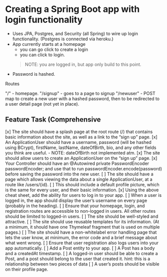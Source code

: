 # Creating a Spring Boot app with login functionality

- Uses JPA, Postgres, and Security (all Spring) to wire up login functionality. (Postgres is connected via heroku.)
- App currently starts at a homepage
    - you can go click to create a login
    - you can click to login.
    > NOTE: you are logged in, but app only build to this point.
- Password is hashed.

Routes

"/" - homepage.
"/signup" - goes to a page to signup
"/newuser" - POST map to create a new user with a hashed password, then to be redirected to a user detail page (not yet in place).

## Feature Task (Comprehensive

[x] The site should have a splash page at the root route (/) that contains basic information about the site, as well as a link to the “sign up” page.
[x] An ApplicationUser should have a username, password (will be hashed using BCrypt), firstName, lastName, dateOfBirth, bio, and any other fields you think are useful.
    - NOTE: dateOfBirth not implemented atm.
[x] The site should allow users to create an ApplicationUser on the “sign up” page.
[x] Your Controller should have an @Autowired private PasswordEncoder passwordEncoder; and use that to run passwordEncoder.encode(password) before saving the password into the new user.
[ ] The site should have a page which allows viewing the data about a single ApplicationUser, at a route like /users/{id}.
[ ] This should include a default profile picture, which is the same for every user, and their basic information.
[x] Using the above cheat sheet, add the ability for users to log in to your app.
[ ] When a user is logged in, the app should display the user’s username on every page (probably in the heading).
[ ] Ensure that your homepage, login, and registration routes are accessible to non-logged in users. All other routes should be limited to logged-in users.
[ ] The site should be well-styled and attractive.
[ ] The site should use reusable templates for its information. (At a minimum, it should have one Thymeleaf fragment that is used on multiple pages.)
[ ] The site should have a non-whitelabel error handling page that lets the user know, at minimum, the error code and a brief message about what went wrong.
[ ] Ensure that user registration also logs users into your app automatically.
[ ] Add a Post entity to your app.
[ ] A Post has a body and a createdAt timestamp.
[ ] A logged-in user should be able to create a Post, and a post should belong to the user that created it.
hint: this is a relationship between two pieces of data
[ ] A user’s posts should be visible on their profile page.